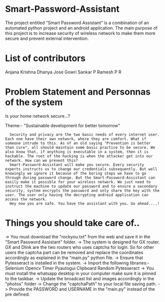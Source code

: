 # Smart-Password-Assistant
The project entitled “Smart Password Assistant” is a combination of an automated python project and an android application. The main purpose of this project is to increase security of wireless network to make them more secure and prevent external intervention.

# List of contributors
Anjana Krishna
Dhanya Jose
Gowri Sankar P
Ramesh P R

# Problem Statement and Personnas of the system
Is your home network secure...?

Theme:- "Sustainable development for better tomorrow"

      Security and privacy are the two basic needs of every internet user. Each one have their own network, where they are comfort. What if someone intrude to this. As of an old saying "Prevention is better than cure", all should maintain some basic practice to be secure. We also know that, if anything is executable in a system, then it is hackable. The root of the hacking is when the attacker get into our network. How can we prevent this? 
      Smart-Password-Assistant will make you secure. Every security experts instructs us to change our credentials subsequently. But well knowingly we ignore it because of the boring steps we have to go through during password change. But the Smart-Password-Assistant can easily make it possible for your wireless network. We just need to instruct the machine to update our password and to ensure a secondary security, system encrypts the password and only share the key with the user. The user only having the decrypting android application can access the network. 
      Hey now you are safe. You have the assistant with you. Go ahead....!


# Things you should take care of..
-> You must download the "rockyou.txt" from the web and save it in the "Smart Password Assistant" folder.
-> The system is designed for GX router. GX and Dlink are the two routers who uses captcha for login. So for other users the captcha part can be removed and replace the coordinates accordingly as explained in the "main.py" python file.
-> Ensure that Pytesseract is installed in the system.
-> Import the following libraries:-
         Selenium
         Opencv
         Timer
         Pyautogui
         Clipboard
         Random
         Pytesseract
-> You must install the whatsapp desktop in your computer make sure it is pinned to the taskbar.
-> Update the broadcast list and images accordingly in the "photos" folder
-> Change the "captchaPath" to your local file saving path.
-> Provide the PASSWORD and USERNAME in the "main.py" instead of the pre defined.
